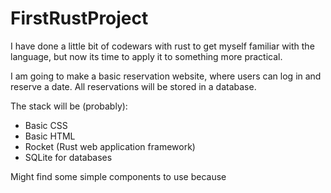 # FirstRustProject
I have done a little bit of codewars with rust to get myself familiar with the language, but now its time to apply it to something more practical.

I am going to make a basic reservation website, where users can log in and reserve a date. All reservations will be stored in a database.

The stack will be (probably):
- Basic CSS 
- Basic HTML
- Rocket (Rust web application framework)
- SQLite for databases

Might find some simple components to use because 
